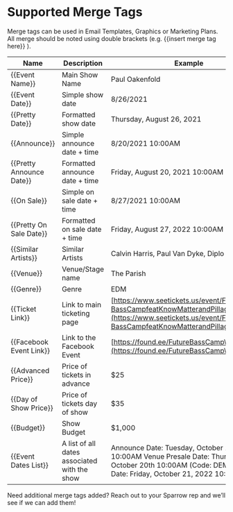 # Supported Merge Tags

Merge tags can be used in Email Templates, Graphics or Marketing Plans. All merge should be noted using double brackets (e.g. \{{insert merge tag here\}} ).

| Name                       | Description                                  | Example                                                                                                                                                            |
| -------------------------- | -------------------------------------------- | ------------------------------------------------------------------------------------------------------------------------------------------------------------------ |
| \{{Event Name\}}           | Main Show Name                               | Paul Oakenfold                                                                                                                                                     |
| \{{Event Date\}}           | Simple show date                             | 8/26/2021                                                                                                                                                          |
| \{{Pretty Date\}}          | Formatted show date                          | Thursday, August 26, 2021                                                                                                                                          |
| \{{Announce\}}             | Simple announce date + time                  | 8/20/2021 10:00AM                                                                                                                                                  |
| \{{Pretty Announce Date\}} | Formatted announce date + time               | Friday, August 20, 2021 10:00AM                                                                                                                                    |
| \{{On Sale\}}              | Simple on sale date + time                   | 8/27/2021 10:00AM                                                                                                                                                  |
| \{{Pretty On Sale Date\}}  | Formatted on sale date + time                | Friday, August 27, 2022 10:00AM                                                                                                                                    |
| \{{Similar Artists\}}      | Similar Artists                              | Calvin Harris, Paul Van Dyke, Diplo                                                                                                                                |
| \{{Venue\}}                | Venue/Stage name                             | The Parish                                                                                                                                                         |
| \{{Genre\}}                | Genre                                        | EDM                                                                                                                                                                |
| \{{Ticket Link\}}          | Link to main ticketing page                  | [https://www.seetickets.us/event/Future-BassCampfeatKnowMatterandPillager/441871](https://www.seetickets.us/event/Future-BassCampfeatKnowMatterandPillager/441871) |
| \{{Facebook Event Link\}}  | Link to the Facebook Event                   | [https://found.ee/FutureBassCamp\_RSVP](https://found.ee/FutureBassCamp\_RSVP)                                                                                     |
| \{{Advanced Price\}}       | Price of tickets in advance                  | $25                                                                                                                                                                |
| \{{Day of Show Price\}}    | Price of tickets day of show                 | $35                                                                                                                                                                |
| \{{Budget\}}               | Show Budget                                  | $1,000                                                                                                                                                             |
| \{{Event Dates List\}}     | A list of all dates associated with the show | Announce Date: Tuesday, October 18, 2022 10:00AM Venue Presale Date: Thursday, October 20th 10:00AM (Code: DEMO) On Sale Date: Friday, October 21, 2022 10:00AM    |

Need additional merge tags added? Reach out to your Sparrow rep and we’ll see if we can add them!
